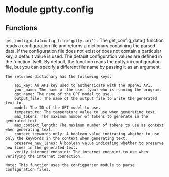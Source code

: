 Module gptty.config
===================

Functions
---------

    
`get_config_data(config_file='gptty.ini')`
:   The get_config_data() function reads a configuration file and returns a dictionary containing the parsed data. 
    If the configuration file does not exist or does not contain a particular key, a default value is used. 
    The default configuration values are defined in the function itself. 
    By default, the function reads the gptty.ini configuration file, but you can specify a different file name by passing it as an argument.
    
    The returned dictionary has the following keys:
    
        api_key: An API key used to authenticate with the OpenAI API.
        your_name: The name of the user (you) who is running the program.
        gpt_name: The name of the GPT model to use.
        output_file: The name of the output file to write the generated text to.
        model: The ID of the GPT model to use.
        temperature: The temperature value to use when generating text.
        max_tokens: The maximum number of tokens to generate in the generated text.
        max_context_length: The maximum number of tokens to use as context when generating text.
        context_keywords_only: A boolean value indicating whether to use only the keywords in the context when generating text.
        preserve_new_lines: A boolean value indicating whether to preserve new lines in the generated text.
        verify_internet_endpoint: The internet endpoint to use when verifying the internet connection.
    
    Note: This function uses the configparser module to parse configuration files.